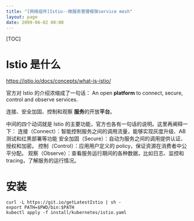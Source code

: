 ```yaml
---
title: "[网络组件]Istio--微服务管理框架service mesh"
layout: page
date: 2099-06-02 00:00
---
```

[TOC]

# Istio 是什么
https://istio.io/docs/concepts/what-is-istio/

官方对 Istio 的介绍浓缩成了一句话：
An open **platform** to connect, secure, control and observe services.

连接、安全加固、控制和观察 **服务**的开放**平台**。



中间的四个动词就是 Istio 的主要功能，官方也各有一句话的说明。这里再阐释一下：
连接（Connect）：智能控制服务之间的调用流量，能够实现灰度升级、AB 测试和红黑部署等功能
安全加固（Secure）：自动为服务之间的调用提供认证、授权和加密。
控制（Control）：应用用户定义的 policy，保证资源在消费者中公平分配。
观察（Observe）：查看服务运行期间的各种数据，比如日志、监控和 tracing，了解服务的运行情况。
# 安装
```shell
curl -L https://git.io/getLatestIstio | sh -
export PATH=$PWD/bin:$PATH
kubectl apply -f install/kubernetes/istio.yaml
```





